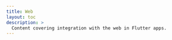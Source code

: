 ```yaml
---
title: Web
layout: toc
description: >
  Content covering integration with the web in Flutter apps.
---
```

